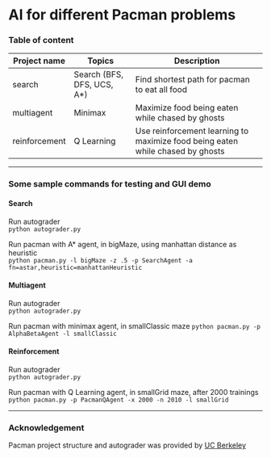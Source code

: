 # AI for different Pacman problems


### Table of content
|  Project name | Topics |  Description |  
|---|---|---|
| search  | Search (BFS, DFS, UCS, A*)  | Find shortest path for pacman to eat all food  |  
| multiagent | Minimax | Maximize food being eaten while chased by ghosts |  
| reinforcement | Q Learning | Use reinforcement learning to maximize food being eaten while chased by ghosts|   
----

### Some sample commands for testing and GUI demo

#### Search
Run autograder  
`python autograder.py`   

Run pacman with A* agent, in bigMaze, using manhattan distance as heuristic  
`python pacman.py -l bigMaze -z .5 -p SearchAgent -a fn=astar,heuristic=manhattanHeuristic`

#### Multiagent
Run autograder  
`python autograder.py`  

Run pacman with minimax agent, in smallClassic maze
`python pacman.py -p AlphaBetaAgent -l smallClassic`

#### Reinforcement
Run autograder    
`python autograder.py`  

Run pacman with Q Learning agent, in smallGrid maze, after 2000 trainings  
`python pacman.py -p PacmanQAgent -x 2000 -n 2010 -l smallGrid `

----
### Acknowledgement
Pacman project structure and autograder was provided by [UC Berkeley](http://ai.berkeley.edu/home.html)